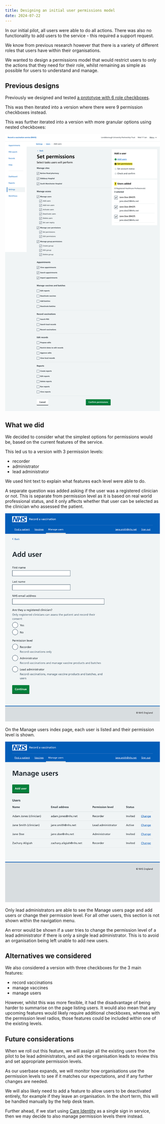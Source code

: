 ```yaml
---
title: Designing an initial user permissions model
date: 2024-07-22
---
```


In our initial pilot, all users were able to do all actions. There was also no functionality to add users to the service - this required a support request.

We know from previous research however that there is a variety of different roles that users have within their organisations.

We wanted to design a permissions model that would restrict users to only the actions that they need for their role, whilst remaining as simple as possible for users to understand and manage.

## Previous designs

Previously we designed and tested [a prototype with 6 role checkboxes](/record-a-vaccination/2023/08/managing-users-roles-and-permissions-beta).

This was then iterated into a version where there were 9 permission checkboxes instead.

This was further iterated into a version with more granular options using nested checkboxes:

![](c7fkv5qsygoed709oazusuc2yg9k.png)

## What we did

We decided to consider what the simplest options for permissions would be, based on the current features of the service.

This led us to a version with 3 permission levels:

- recorder
- administrator
- lead administrator

We used hint text to explain what features each level were able to do.

A separate question was added asking if the user was a registered clinician or not. This is separate from permission level as it is based on real world professional status, and it only affects whether that user can be selected as the clinician who assessed the patient.

![](unvzm49wimsqzyueqw17wzzlua3c.png)

On the Manage users index page, each user is listed and their permission level is shown.

![](u44rpyyt90kuuehy0zznjmzfuwdv.png)

Only lead administrators are able to see the Manage users page and add users or change their permission level. For all other users, this section is not shown within the navigation menu.

An error would be shown if a user tries to change the permission level of a lead administrator if there is only a single lead administrator. This is to avoid an organisation being left unable to add new users.

## Alternatives we considered

We also considered a version with three checkboxes for the 3 main features:

- record vaccinations
- manage vaccines
- manage users

However, whilst this was more flexible, it had the disadvantage of being harder to summarise on the page listing users. It would also mean that any upcoming features would likely require additional checkboxes, whereas with the permission level radios, those features could be included within one of the existing levels.

## Future considerations

When we roll out this feature, we will assign all the existing users from the pilot to be lead administrators, and ask the organisation leads to review this and set appropriate permission levels.

As our userbase expands, we will monitor how organisations use the permission levels to see if it matches our expectations, and if any further changes are needed.

We will also likely need to add a feature to allow users to be deactivated entirely, for example if they leave an organisation. In the short term, this will be handled manually by the help desk team.

Further ahead, if we start using [Care Identity](https://digital.nhs.uk/services/care-identity-service) as a single sign in service, then we may decide to also manage permission levels there instead.
